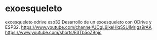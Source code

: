 # exoesqueleto
exoesqueleto odrive esp32
Desarrollo de un exoesqueleto con ODrive y ESP32.
https://www.youtube.com/channel/UCgL9lkeHlqSSUlMrjgs9rAA
https://www.youtube.com/shorts/E3Tb5oZBnjc
